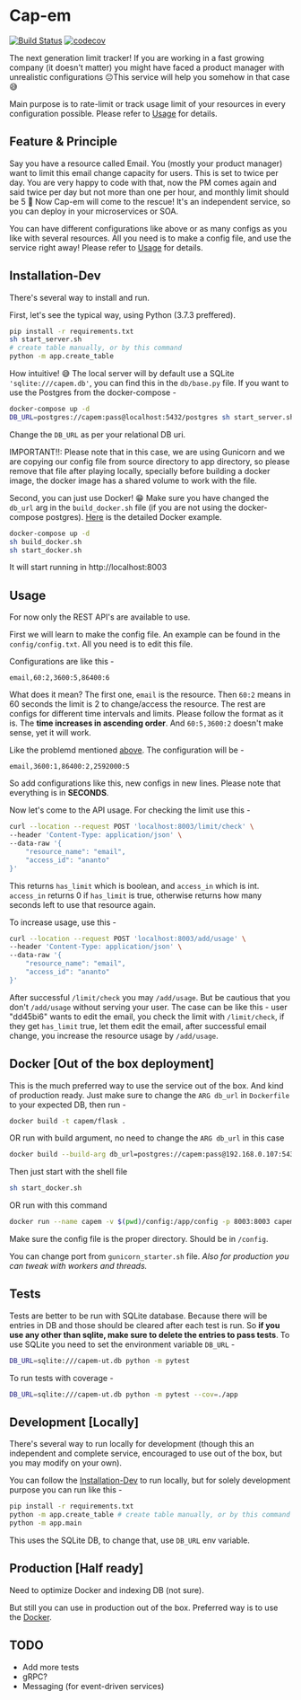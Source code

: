 # Cap-em

[![Build Status](https://travis-ci.com/Ananto30/cap-em.svg?branch=master)](https://travis-ci.com/Ananto30/cap-em)
[![codecov](https://codecov.io/gh/Ananto30/cap-em/branch/master/graph/badge.svg)](https://codecov.io/gh/Ananto30/cap-em)

The next generation limit tracker! If you are working in a fast growing company (it doesn't matter) you might have faced a product manager with unrealistic configurations 😐This service will help you somehow in that case 😅

Main purpose is to rate-limit or track usage limit of your resources in every configuration possible. Please refer to [Usage](#Usage) for details.

## Feature & Principle

Say you have a resource called Email. You (mostly your product manager) want to limit this email change capacity for users. This is set to twice per day. You are very happy to code with that, now the PM comes again and said twice per day but not more than one per hour, and monthly limit should be 5 🤬 Now Cap-em will come to the rescue! It's an independent service, so you can deploy in your microservices or SOA.

You can have different configurations like above or as many configs as you like with several resources. All you need is to make a config file, and use the service right away! Please refer to [Usage](#Usage) for details.

## Installation-Dev

There's several way to install and run.

First, let's see the typical way, using Python (3.7.3 preffered). 
```bash
pip install -r requirements.txt
sh start_server.sh
# create table manually, or by this command
python -m app.create_table
```
How intuitive! 😅 The local server will by default use a SQLite `'sqlite:///capem.db'`, you can find this in the `db/base.py` file. If you want to use the Postgres from the docker-compose - 
```bash
docker-compose up -d
DB_URL=postgres://capem:pass@localhost:5432/postgres sh start_server.sh
```
Change the `DB_URL` as per your relational DB uri.

IMPORTANT!!: Please note that in this case, we are using Gunicorn and we are copying our config file from source directory to app directory, so please remove that file after playing locally, specially before building a docker image, the docker image has a shared volume to work with the file.

Second, you can just use Docker! 😁 Make sure you have changed the `db_url` arg in the `build_docker.sh` file (if you are not using the docker-compose postgres). [Here](#docker-out-of-the-box-deployment) is the detailed Docker example.
```bash
docker-compose up -d
sh build_docker.sh
sh start_docker.sh
```

It will start running in http://localhost:8003

## Usage

For now only the REST API's are available to use.

First we will learn to make the config file. An example can be found in the `config/config.txt`. All you need is to edit this file.

Configurations are like this - 
```
email,60:2,3600:5,86400:6
```
What does it mean? The first one, `email` is the resource. Then `60:2` means in 60 seconds the limit is 2 to change/access the resource. The rest are configs for different time intervals and limits. Please follow the format as it is. The **time increases in ascending order**. And `60:5,3600:2` doesn't make sense, yet it will work. 

Like the problemd mentioned [above](#feature--principle). The configuration will be - 
```
email,3600:1,86400:2,2592000:5
```
So add configurations like this, new configs in new lines. Please note that everything is in **SECONDS**.

Now let's come to the API usage. For checking the limit use this - 
```bash
curl --location --request POST 'localhost:8003/limit/check' \
--header 'Content-Type: application/json' \
--data-raw '{
	"resource_name": "email",
	"access_id": "ananto"
}'
```
This returns `has_limit` which is boolean, and `access_in` which is int. `access_in` returns 0 if `has_limit` is true, otherwise returns how many seconds left to use that resource again.

To increase usage, use this - 
```bash
curl --location --request POST 'localhost:8003/add/usage' \
--header 'Content-Type: application/json' \
--data-raw '{
	"resource_name": "email",
	"access_id": "ananto"
}'
```
After successful `/limit/check` you may `/add/usage`. But be cautious that you don't `/add/usage` without serving your user. The case can be like this - user "dd45bi6" wants to edit the email, you check the limit with `/limit/check`, if they get `has_limit` true, let them edit the email, after successful email change, you increase the resource usage by `/add/usage`.


## Docker [Out of the box deployment]

This is the much preferred way to use the service out of the box. And kind of production ready. Just make sure to change the `ARG db_url` in `Dockerfile` to your expected DB, then run -
```bash
docker build -t capem/flask . 
```
OR run with build argument, no need to change the `ARG db_url` in this case
```bash
docker build --build-arg db_url=postgres://capem:pass@192.168.0.107:5432/postgres -t capem/flask . 
```

Then just start with the shell file
```bash
sh start_docker.sh
```
OR run with this command 
```bash
docker run --name capem -v $(pwd)/config:/app/config -p 8003:8003 capem/flask
```
Make sure the config file is the proper directory. Should be in `/config`.


You can change port from `gunicorn_starter.sh` file. *Also for production you can tweak with workers and threads.*

## Tests

Tests are better to be run with SQLite database. Because there will be entries in DB and those should be cleared after each test is run. So **if you use any other than sqlite, make sure to delete the entries to pass tests**. To use SQLite you need to set the environment variable `DB_URL` -
```bash
DB_URL=sqlite:///capem-ut.db python -m pytest 
```

To run tests with coverage - 
```bash
DB_URL=sqlite:///capem-ut.db python -m pytest --cov=./app
```

## Development [Locally]

There's several way to run locally for development (though this an independent and complete service, encouraged to use out of the box, but you may modify on your own).

You can follow the [Installation-Dev](#installation-dev) to run locally, but for solely development purpose you can run like this - 

```bash
pip install -r requirements.txt
python -m app.create_table # create table manually, or by this command
python -m app.main
```
This uses the SQLite DB, to change that, use `DB_URL` env variable.


## Production [Half ready]

Need to optimize Docker and indexing DB (not sure).

But still you can use in production out of the box. Preferred way is to use the [Docker](#docker-out-of-the-box-deployment).


## TODO
- Add more tests
- gRPC?
- Messaging (for event-driven services)
